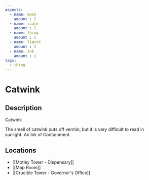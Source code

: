 ```yaml
---
aspects: 
  - name: moon
    amount : 2
  - name: scale
    amount : 2
  - name: thing
    amount : 1
  - name: liquid
    amount : 1
  - name: ink
    amount : 1
tags:
  - thing
---
```


# Catwink

## Description
Catwink

The smell of catwink puts off vermin; but it is very difficult to read in sunlight. An Ink of Containment.
## Locations
- [[Motley Tower - Dispensary]]
- [[Map Room]]
- [[Crucible Tower - Governor's Office]]